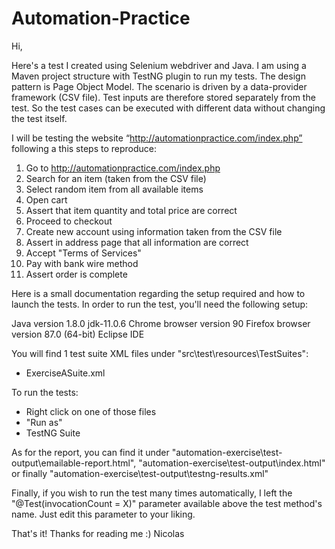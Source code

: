 # Automation-Practice
 
Hi,

Here's a test I created using Selenium webdriver and Java. I am using a Maven project structure with TestNG plugin to run my tests.
The design pattern is Page Object Model.
The scenario is driven by a data-provider framework (CSV file).  Test inputs are therefore stored separately from the test. So the test cases can be executed with different data without changing the test itself.

I will be testing the website “http://automationpractice.com/index.php” following a this steps to reproduce:
1. Go to http://automationpractice.com/index.php
2. Search for an item (taken from the CSV file)
3. Select random item from all available items
4. Open cart
5. Assert that item quantity and total price are correct
6. Proceed to checkout
7. Create new account using information taken from the CSV file
8. Assert in address page that all information are correct
9. Accept "Terms of Services"
10. Pay with bank wire method
11. Assert order is complete

Here is a small documentation regarding the setup required and how to launch the tests.
In order to run the test, you'll need the following setup:

Java version 1.8.0
jdk-11.0.6
Chrome browser version 90
Firefox browser version 87.0 (64-bit)
Eclipse IDE

You will find 1 test suite XML files under "src\test\resources\TestSuites":
- ExerciseASuite.xml

To run the tests:
- Right click on one of those files
- "Run as"
- TestNG Suite

As for the report, you can find it under "automation-exercise\test-output\emailable-report.html", "automation-exercise\test-output\index.html" or finally "automation-exercise\test-output\testng-results.xml"

Finally, if you wish to run the test many times automatically, I left the "@Test(invocationCount = X)" parameter available above the test method's name. Just edit this parameter to your liking.

That's it! Thanks for reading me :) Nicolas
